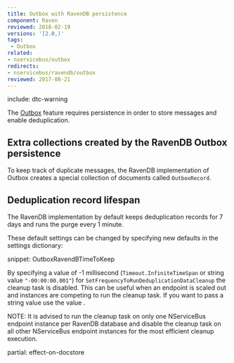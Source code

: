 ```yaml
---
title: Outbox with RavenDB persistence
component: Raven
reviewed: 2018-02-19
versions: '[2.0,)'
tags:
 - Outbox
related:
- nservicebus/outbox
redirects:
- nservicebus/ravendb/outbox
reviewed: 2017-08-21
---
```


include: dtc-warning

The [Outbox](/nservicebus/outbox) feature requires persistence in order to store messages and enable deduplication.


## Extra collections created by the RavenDB Outbox persistence

To keep track of duplicate messages, the RavenDB implementation of Outbox creates a special collection of documents called `OutboxRecord`.


## Deduplication record lifespan

The RavenDB implementation by default keeps deduplication records for 7 days and runs the purge every 1 minute.

These default settings can be changed by specifying new defaults in the settings dictionary:

snippet: OutboxRavendBTimeToKeep

By specifying a value of -1 millisecond (`Timeout.InfiniteTimeSpan` or string value `"-00:00:00.001"`) for `SetFrequencyToRunDeduplicationDataCleanup` the cleanup task is disabled. This can be useful when an endpoint is scaled out and instances are competing to run the cleanup task. If you want to pass a string value use the value .

NOTE: It is advised to run the cleanup task on only one NServiceBus endpoint instance per RavenDB database and disable the cleanup task on all other NServiceBus endpoint instances for the most efficient cleanup execution.

partial: effect-on-docstore

